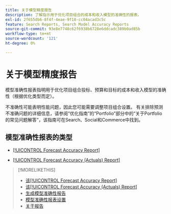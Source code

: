 ```yaml
---
title: 关于模型精度报告
description: 了解指示用于优化项目组合的成本和收入模型的准确性的报表。
exl-id: 2f655db6-8f4f-4eae-9f18-cc04acad3c5c
feature: Search Reports, Search Model Accuracy Reports
source-git-commit: 93e8e7748c62f6938b6728e6ddcadc389b0ad85b
workflow-type: tm+mt
source-wordcount: '121'
ht-degree: 0%

---
```


# 关于模型精度报告

模型准确性报表指明用于优化项目组合投标、预算和目标的成本和收入模型的准确性（根据优化类型而定）。

不准确性可能表明性能问题，因此您可能需要调整项目组合设置。 有关排除预测不准确问题的详细信息，请参阅“优化指南”的“Portfolio”部分中的“关于Portfolio的常见问题解答”，该指南可在Search、Social和Commerce中找到。<!-- verify convention for referencing Optimization Guide here -->

## 模型准确性报表的类型

* [[!UICONTROL Forecast Accuracy Report]](forecast-accuracy-report.md)

* [[!UICONTROL Forecast Accuracy (Actuals) Report]](forecast-accuracy-actuals-report.md)

>[!MORELIKETHIS]
>
>* [该[!UICONTROL Forecast Accuracy Report]](forecast-accuracy-report.md)
>* [该[!UICONTROL Forecast Accuracy (Actuals) Report]](forecast-accuracy-actuals-report.md)
>* [生成模型准确性报告](model-accuracy-report-generate.md)
>* [模型准确性报表设置](/help/search-social-commerce/reports/management/model-accuracy/model-accuracy-report-settings.md)
>* [关于报告](/help/search-social-commerce/reports/report-about.md)
